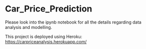 # Car_Price_Prediction

Please look into the ipynb notebook for all the details regarding data analysis and modelling.

This project is deployed using Heroku: https://carpriceanalysis.herokuapp.com/

